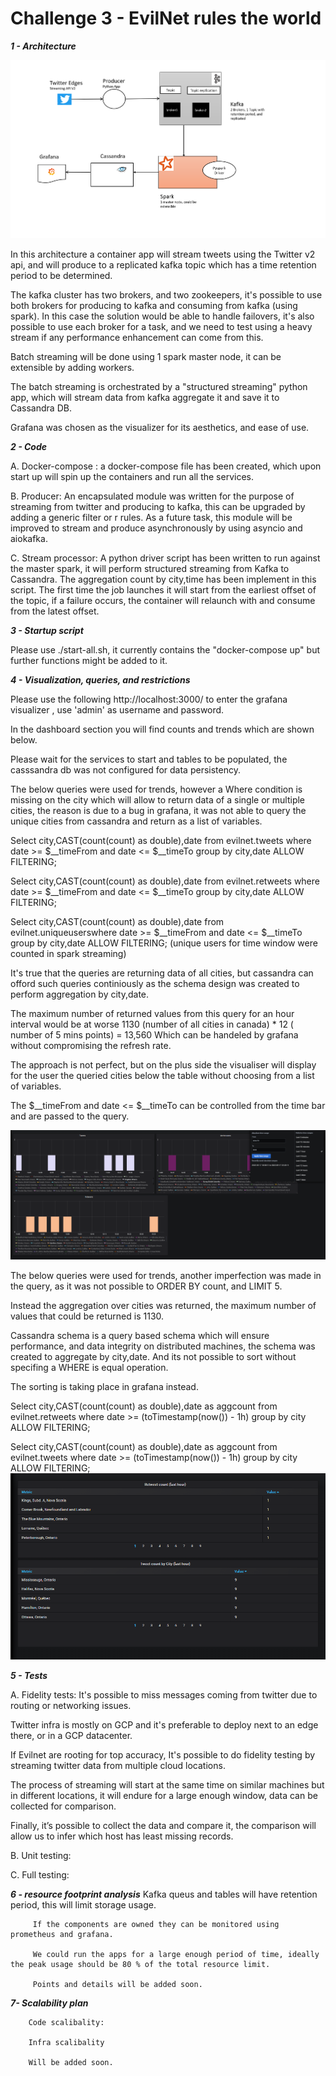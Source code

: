 # Challenge 3 - EvilNet rules the world

***1 - Architecture***

![](images/Architecture.png)

In this architecture a container app will stream tweets using the Twitter v2 api, and will produce to a replicated kafka topic which has a time retention period to be determined.

The kafka cluster has two brokers, and two zookeepers, it's possible to use both brokers for producing to kafka and consuming from kafka (using spark). In this case the solution would be able to handle failovers, it's also possible to use each broker for a task, and we need to test using a heavy stream if any performance enhancement can come from this.

 Batch streaming will be done using 1 spark master node, it can be extensible by adding workers.

 The batch streaming is orchestrated by a "structured streaming" python app, which will stream data from kafka aggregate it and save it to Cassandra DB.

Grafana was chosen as the visualizer for its aesthetics, and ease of use.

***2 - Code***

  A. Docker-compose : a docker-compose file has been created, which upon start up will spin up the containers and run all the services.

  B. Producer: An encapsulated module was written for the purpose of streaming from twitter and producing to kafka, this can be upgraded by adding a generic filter or r                rules.
               As a future task, this module will be improved to stream and produce asynchronously by using asyncio and aiokafka.


  C. Stream processor: A python driver script has been written to run against the master spark, it will perform structured streaming from Kafka to Cassandra.
                       The aggregation count  by city,time has been implement in this script. The first time the job launches it will start from the earliest offset of the topic, if a failure occurs, the container will relaunch with and consume from the latest offset.

 ***3 - Startup script***

 Please use ./start-all.sh, it currently contains the "docker-compose up" but further functions might be added to it.
 
 ***4 - Visualization, queries, and restrictions***

Please use the following http://localhost:3000/ to enter the grafana visualizer , use 'admin' as username and password.

In the dashboard section you will find counts and trends which are shown below.

Please wait for the services to start and tables to be populated, the casssandra db was not configured for data persistency. 


The below queries were used for trends, however a Where condition is missing on the city which will allow to return data of a single or multiple cities, the reason is  due to a bug in grafana, it was not able to query the unique cities from cassandra and return as a list of variables.

Select city,CAST(count(count) as double),date from evilnet.tweets  where  date >= $__timeFrom and date <= $__timeTo group by city,date  ALLOW FILTERING;

Select city,CAST(count(count) as double),date from evilnet.retweets  where  date >= $__timeFrom and date <= $__timeTo group by city,date ALLOW FILTERING;

Select city,CAST(count(count) as double),date from evilnet.uniqueuserswhere  date >= $__timeFrom and date <= $__timeTo group by city,date  ALLOW FILTERING;
(unique users for time window were counted in spark streaming)

It's true that the queries are returning data of all cities, but cassandra can offord such queries continiously as the schema design was created to perform aggregation by city,date.

The maximum number of returned values from this query for an hour interval would be at worse 
1130 (number of all cities in canada) * 12 ( number of 5 mins points) = 13,560
Which can be handeled by grafana without compromising the refresh rate.

The approach is not perfect, but on the plus side the visualiser will display for the user the queried cities below the table without choosing from a list of variables.

The $__timeFrom and date <= $__timeTo can be controlled from the time bar and are passed to the query.

![](images/trends.png)

The below queries were used for trends, another imperfection was made in the query, as it was not possible to ORDER BY count, and LIMIT 5.

Instead the aggregation over cities was returned, the maximum number of values that could be returned is 1130.

Cassandra schema is a query based schema which will ensure performance, and data integrity on distributed machines, the schema was created to aggregate by city,date. And its not possible to sort without specifing a WHERE is equal operation. 

The sorting is taking place in grafana instead.

Select city,CAST(count(count) as double),date as aggcount from evilnet.retweets  where  date >= (toTimestamp(now()) - 1h) group by city  ALLOW FILTERING;

Select city,CAST(count(count) as double),date as aggcount from evilnet.tweets  where  date >= (toTimestamp(now()) - 1h) group by city  ALLOW FILTERING;
![](images/count.png)



 ***5 - Tests***

  A. Fidelity tests: It's possible to miss messages coming from twitter due to routing or networking issues.

 Twitter infra is mostly on GCP and it's preferable to deploy next to an edge there, or in a GCP datacenter.

 If Evilnet are rooting for top accuracy, It's possible to do fidelity testing by streaming twitter data from multiple cloud locations.

 The process of streaming will start at the same time on similar machines but in different locations, it will endure for a large enough window, data can be collected for comparison.

 Finally, it’s possible to collect the data and compare it, the comparison will allow us to infer which host has least missing records.

 B. Unit testing:

 C. Full testing:


  ***6 - resource footprint analysis***
         Kafka queus and tables will have retention period, this will limit storage usage.

         If the components are owned they can be monitored using prometheus and grafana.
         
         We could run the apps for a large enough period of time, ideally the peak usage should be 80 % of the total resource limit.
          
         Points and details will be added soon. 
          
  ***7- Scalability plan***
  
        Code scalibality:
        
        Infra scalibality
        
        Will be added soon. 
